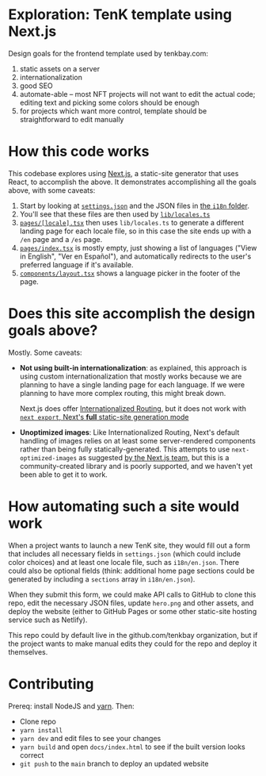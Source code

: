 # Exploration: TenK template using Next.js

Design goals for the frontend template used by tenkbay.com:

1. static assets on a server
2. internationalization
3. good SEO
4. automate-able – most NFT projects will not want to edit the actual code; editing text and picking some colors should be enough
5. for projects which want more control, template should be straightforward to edit manually

# How this code works

This codebase explores using [Next.js](https://nextjs), a static-site generator that uses React, to accomplish the above. It demonstrates accomplishing all the goals above, with some caveats:

1. Start by looking at [`settings.json`](./settings.json) and the JSON files in [the `i18n` folder](./i18n).
2. You'll see that these files are then used by [`lib/locales.ts`](./lib/locales.ts)
3. [`pages/[locale].tsx`](./pages/[locale].tsx) then uses `lib/locales.ts` to generate a different landing page for each locale file, so in this case the site ends up with a `/en` page and a `/es` page.
4. [`pages/index.tsx`](./pages/index.tsx) is mostly empty, just showing a list of languages ("View in English", "Ver en Español"), and automatically redirects to the user's preferred language if it's available.
5. [`components/layout.tsx`](./components/layout.tsx) shows a language picker in the footer of the page.

# Does this site accomplish the design goals above?

Mostly. Some caveats:

- **Not using built-in internationalization**: as explained, this approach is using custom internationalization that mostly works because we are planning to have a single landing page for each language. If we were planning to have more complex routing, this might break down.

  Next.js does offer [Internationalized Routing](https://nextjs.org/docs/advanced-features/i18n-routing), but it does not work with [`next export`, Next's **full** static-site generation mode](https://nextjs.org/docs/advanced-features/static-html-export#unsupported-features)

* **Unoptimized images**: Like Internationalized Routing, Next's default handling of images relies on at least some server-rendered components rather than being fully statically-generated. This attempts to use `next-optimized-images` as suggested [by the Next.js team](https://github.com/vercel/next.js/discussions/19065), but this is a community-created library and is poorly supported, and we haven't yet been able to get it to work.

# How automating such a site would work

When a project wants to launch a new TenK site, they would fill out a form that includes all necessary fields in `settings.json` (which could include color choices) and at least one locale file, such as `i18n/en.json`. There could also be optional fields (think: additional home page sections could be generated by including a `sections` array in `i18n/en.json`).

When they submit this form, we could make API calls to GitHub to clone this repo, edit the necessary JSON files, update `hero.png` and other assets, and deploy the website (either to GitHub Pages or some other static-site hosting service such as Netlify).

This repo could by default live in the github.com/tenkbay organization, but if the project wants to make manual edits they could for the repo and deploy it themselves.

# Contributing

Prereq: install NodeJS and [yarn](https://yarnpkg.com). Then:

- Clone repo
- `yarn install`
- `yarn dev` and edit files to see your changes
- `yarn build` and open `docs/index.html` to see if the built version looks correct
- `git push` to the `main` branch to deploy an updated website
